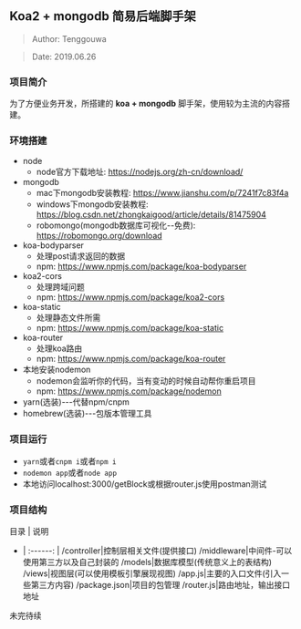 ## Koa2 + mongodb 简易后端脚手架

> Author: Tenggouwa


> Date: 2019.06.26

### 项目简介

为了方便业务开发，所搭建的 **koa + mongodb** 脚手架，使用较为主流的内容搭建。


### 环境搭建

 + node
   + node官方下载地址: https://nodejs.org/zh-cn/download/
 + mongodb
   + mac下mongodb安装教程: https://www.jianshu.com/p/7241f7c83f4a
   + windows下mongodb安装教程: https://blog.csdn.net/zhongkaigood/article/details/81475904
   + robomongo(mongodb数据库可视化--免费): https://robomongo.org/download
 + koa-bodyparser
   + 处理post请求返回的数据
   + npm: https://www.npmjs.com/package/koa-bodyparser
 + koa2-cors
   + 处理跨域问题
   + npm: https://www.npmjs.com/package/koa2-cors
 + koa-static
   + 处理静态文件所需
   + npm: https://www.npmjs.com/package/koa-static
 + koa-router
   + 处理koa路由
   + npm: https://www.npmjs.com/package/koa-router
 + 本地安装nodemon
   + nodemon会监听你的代码，当有变动的时候自动帮你重启项目
   + npm: https://www.npmjs.com/package/nodemon
 + yarn(选装)---代替npm/cnpm
 + homebrew(选装)---包版本管理工具

### 项目运行 

+ `yarn`或者`cnpm i`或者`npm i`
+ `nodemon app`或者`node app`
+ 本地访问localhost:3000/getBlock或根据router.js使用postman测试

### 项目结构

目录 | 说明
- | :------: |
/controller|控制层相关文件(提供接口)
/middleware|中间件-可以使用第三方以及自己封装的
/models|数据库模型(传统意义上的表结构)
/views|视图层(可以使用模板引擎展现视图)
/app.js|主要的入口文件(引入一些第三方内容)
/package.json|项目的包管理
/router.js|路由地址，输出接口地址

未完待续